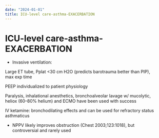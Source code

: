 ```yaml
---
date: "2024-01-01"
title: ICU-level care-asthma-EXACERBATION
---
```


# ICU-level care-asthma-EXACERBATION

* Invasive ventilation:

Large ET tube, Pplat <30 cm H2O (predicts barotrauma better than PIP), max exp time

PEEP individualized to patient physiology

Paralysis, inhalational anesthetics, bronchoalveolar lavage w/ mucolytic, heliox (60–80% helium) and ECMO have been used with success

IV ketamine: bronchodilating effects and can be used for refractory status asthmaticus

* NPPV likely improves obstruction (Chest 2003;123:1018), but controversial and rarely used
